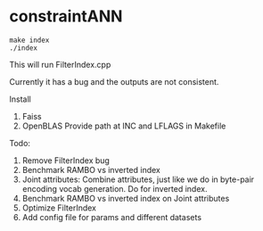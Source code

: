 # constraintANN
```
make index
./index
```
This will run FilterIndex.cpp

Currently it has a bug and the outputs are not consistent.

Install 
1) Faiss
2) OpenBLAS
Provide path at INC and LFLAGS in Makefile

Todo: 
1) Remove FilterIndex bug
2) Benchmark RAMBO vs inverted index
3) Joint attributes: Combine attributes, just like we do in byte-pair encoding vocab generation. Do for inverted index.
4) Benchmark RAMBO vs inverted index on Joint attributes
5) Optimize FilterIndex
6) Add config file for params and different datasets
